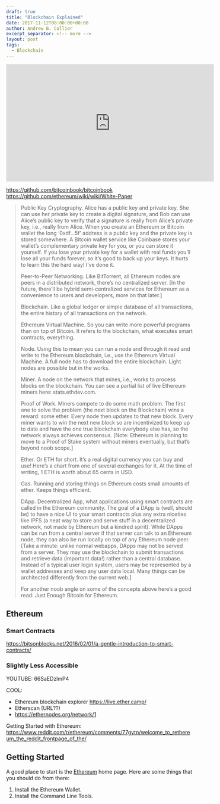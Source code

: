```yaml
---
draft: true
title: "Blockchain Explained"
date: 2017-11-12T08:00:00+00:00
author: Andrew B. Collier
excerpt_separator: <!-- more -->
layout: post
tags:
  - Blockchain
---
```


<iframe width="560" height="315" src="https://www.youtube.com/embed/baJYhYsHkLM" frameborder="0" allowfullscreen></iframe>

https://github.com/bitcoinbook/bitcoinbook
https://github.com/ethereum/wiki/wiki/White-Paper


<blockquote>
	Public Key Cryptography. Alice has a public key and private key. She can use her private key to create a digital signature, and Bob can use Alice’s public key to verify that a signature is really from Alice’s private key, i.e., really from Alice. When you create an Ethereum or Bitcoin wallet the long ‘0xdf…5f’ address is a public key and the private key is stored somewhere. A Bitcoin wallet service like Coinbase stores your wallet’s complementary private key for you, or you can store it yourself. If you lose your private key for a wallet with real funds you’ll lose all your funds forever, so it’s good to back up your keys. It hurts to learn this the hard way! I’ve done it.

Peer-to-Peer Networking. Like BitTorrent, all Ethereum nodes are peers in a distributed network, there’s no centralized server. [In the future, there’ll be hybrid semi-centralized services for Ethereum as a convenience to users and developers, more on that later.]

Blockchain. Like a global ledger or simple database of all transactions, the entire history of all transactions on the network.

Ethereum Virtual Machine. So you can write more powerful programs than on top of Bitcoin. It refers to the blockchain, what executes smart contracts, everything.

Node. Using this to mean you can run a node and through it read and write to the Ethereum blockchain, i.e., use the Ethereum Virtual Machine. A full node has to download the entire blockchain. Light nodes are possible but in the works.

Miner. A node on the network that mines, i.e., works to process blocks on the blockchain. You can see a partial list of live Ethereum miners here: stats.ethdev.com.

Proof of Work. Miners compete to do some math problem. The first one to solve the problem (the next block on the Blockchain) wins a reward: some ether. Every node then updates to that new block. Every miner wants to win the next new block so are incentivized to keep up to date and have the one true blockchain everybody else has, so the network always achieves consensus. [Note: Ethereum is planning to move to a Proof of Stake system without miners eventually, but that’s beyond noob scope.]

Ether. Or ETH for short. It’s a real digital currency you can buy and use! Here’s a chart from one of several exchanges for it. At the time of writing, 1 ETH is worth about 65 cents in USD.

Gas. Running and storing things on Ethereum costs small amounts of ether. Keeps things efficient.

DApp. Decentralized App, what applications using smart contracts are called in the Ethereum community. The goal of a DApp is (well, should be) to have a nice UI to your smart contracts plus any extra niceties like IPFS (a neat way to store and serve stuff in a decentralized network, not made by Ethereum but a kindred spirit). While DApps can be run from a central server if that server can talk to an Ethereum node, they can also be run locally on top of any Ethereum node peer. [Take a minute: unlike normal webapps, DApps may not be served from a server. They may use the blockchain to submit transactions and retrieve data (important data!) rather than a central database. Instead of a typical user login system, users may be represented by a wallet addresses and keep any user data local. Many things can be architected differently from the current web.]

For another noob angle on some of the concepts above here’s a good read: Just Enough Bitcoin for Ethereum.
</blockquote>

## Ethereum

### Smart Contracts

https://bitsonblocks.net/2016/02/01/a-gentle-introduction-to-smart-contracts/

### Slightly Less Accessible

YOUTUBE: 66SaEDzlmP4



COOL:

- Ethereum blockchain explorer https://live.ether.camp/
- Etherscan (URL??)
- https://ethernodes.org/network/1

Getting Started with Ethereum: https://www.reddit.com/r/ethereum/comments/77gytn/welcome_to_rethereum_the_reddit_frontpage_of_the/



## Getting Started

A good place to start is the [Ethereum](https://ethereum.org/) home page. Here are some things that you should do from there:

1. Install the Ethereum Wallet.
2. Install the Command Line Tools.
